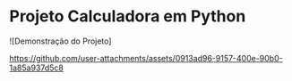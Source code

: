 # Projeto Calculadora em Python

![Demonstração do Projeto]

https://github.com/user-attachments/assets/0913ad96-9157-400e-90b0-1a85a937d5c8


